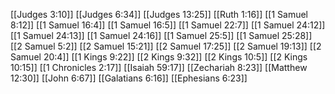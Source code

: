 [[Judges 3:10]]
[[Judges 6:34]]
[[Judges 13:25]]
[[Ruth 1:16]]
[[1 Samuel 8:12]]
[[1 Samuel 16:4]]
[[1 Samuel 16:5]]
[[1 Samuel 22:7]]
[[1 Samuel 24:12]]
[[1 Samuel 24:13]]
[[1 Samuel 24:16]]
[[1 Samuel 25:5]]
[[1 Samuel 25:28]]
[[2 Samuel 5:2]]
[[2 Samuel 15:21]]
[[2 Samuel 17:25]]
[[2 Samuel 19:13]]
[[2 Samuel 20:4]]
[[1 Kings 9:22]]
[[2 Kings 9:32]]
[[2 Kings 10:5]]
[[2 Kings 10:15]]
[[1 Chronicles 2:17]]
[[Isaiah 59:17]]
[[Zechariah 8:23]]
[[Matthew 12:30]]
[[John 6:67]]
[[Galatians 6:16]]
[[Ephesians 6:23]]
